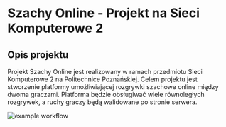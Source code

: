 # Szachy Online - Projekt na Sieci Komputerowe 2  

## Opis projektu  

Projekt Szachy Online jest realizowany w ramach przedmiotu Sieci Komputerowe 2 na Politechnice Poznańskiej. Celem projektu jest stworzenie platformy umożliwiającej rozgrywki szachowe online między dwoma graczami. Platforma będzie obsługiwać wiele równoległych rozgrywek, a ruchy graczy będą walidowane po stronie serwera.  

![example workflow](https://github.com/Sadeg02/SzachyOnline/actions/workflows/c-cpp.yml/badge.svg)
